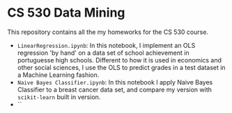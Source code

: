 # CS 530 Data Mining

This repository contains all the my homeworks for the CS 530 course.

* `LinearRegression.ipynb`: In this notebook, I implement an OLS regression 'by hand' on a data set of school achievement in portuguesse high schools. Different to how it is used in economics and other social sciences, I use the OLS to predict grades in a test dataset in a Machine Learning fashion.
* `Naive Bayes Classifier.ipynb`: In this notebook I apply Naive Bayes Classifier to a breast cancer data set, and compare my version with `scikit-learn` built in version.
* ``
